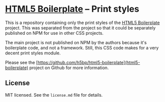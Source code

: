 # [HTML5 Boilerplate](http://html5boilerplate.com) – Print styles

This is a repository containing only the print styles of the
[HTML5 Boilerplate](http://html5boilerplate.com) project. This was separated
from the project so that it could be separately published on NPM for use
in other CSS projects.

The main project is not published on NPM by the authors because it's
boilerplate code, and not a framework. Still, this CSS code makes for
a very decent print styles module.

Please see the [https://github.com/h5bp/html5-boilerplate](html5-boilerplate)
project on Github for more information.

## License

MIT licensed. See the `license.md` file for details.
